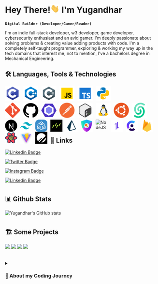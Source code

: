 # **Hey There!<img src="https://raw.githubusercontent.com/YugandharrPatil/YugandharrPatil/master/wave.gif" width="30px"> I'm Yugandhar**

**`Digital Builder (Developer/Gamer/Reader)`**

I'm an indie full-stack developer, w3 developer, game developer, cybersecurity enthusiast and an avid gamer. I'm deeply passionate about solving problems & creating value adding products with code. I'm a completely self-taught programmer, exploring & working my way up in the tech domains that interest me; not to mention, I've a bachelors degree in Mechanical Engineering.

## **🛠️ Languages, Tools & Technologies**

<img align="left" alt="C" width="50px" style="padding-right:10px;" src="https://raw.githubusercontent.com/YugandharrPatil/YugandharrPatil/master/c.png" />

<img align="left" alt="CPP" width="50px" style="padding-right:10px;" src="https://raw.githubusercontent.com/YugandharrPatil/YugandharrPatil/master/cpp.png" />

<img align="left" alt="C-Sharp" width="50px" style="padding-right:10px;" src="https://raw.githubusercontent.com/YugandharrPatil/YugandharrPatil/master/c-sharp.png" />

<img align="left" alt="JavaScript" width="50px" style="padding-right:10px;" src="https://raw.githubusercontent.com/YugandharrPatil/YugandharrPatil/master/javascript.png" />

<img align="left" alt="TypeScript" width="50px" style="padding-right:10px;" src="https://raw.githubusercontent.com/YugandharrPatil/YugandharrPatil/master/typescript.png" />

<img align="left" alt="Python" width="50px" style="padding-right:10px;" src="https://raw.githubusercontent.com/YugandharrPatil/YugandharrPatil/master/python.png" />

<br>

#

<img align="left" alt="Git" width="50px" style="padding-right:10px;" src="https://raw.githubusercontent.com/YugandharrPatil/YugandharrPatil/master/git.png" />

<img align="left" alt="GitHub" width="50px" style="padding-right:10px;" src="https://raw.githubusercontent.com/YugandharrPatil/YugandharrPatil/master/github.png" />

<img align="left" alt="GitHub" width="50px" style="padding-right:10px;" src="https://raw.githubusercontent.com/YugandharrPatil/YugandharrPatil/master/eslint.png" />

<img align="left" alt="Postman" width="50px" style="padding-right:10px;" src="https://raw.githubusercontent.com/YugandharrPatil/YugandharrPatil/master/postman.png" />

<img align="left" alt="Bash" width="50px" style="padding-right:10px;" src="https://raw.githubusercontent.com/YugandharrPatil/YugandharrPatil/master/bash.png" />

<img align="left" alt="Linux" width="50px" style="padding-right:10px;" src="https://raw.githubusercontent.com/YugandharrPatil/YugandharrPatil/master/linux.png" />

<img align="left" alt="Ubuntu" width="50px" style="padding-right:10px;" src="https://raw.githubusercontent.com/YugandharrPatil/YugandharrPatil/master/ubuntu.png" />

<img align="left" alt="Upstash" width="50px" style="padding-right:10px;" src="https://raw.githubusercontent.com/YugandharrPatil/YugandharrPatil/master/upstash.png" />

<br>

#

<img align="left" alt="Next" width="40px" style="padding-right:10px;" src="https://raw.githubusercontent.com/YugandharrPatil/YugandharrPatil/master/nextjs.png" />

<img align="left" alt="TailwindCSS" width="40px" style="padding-right:10px;" src="https://raw.githubusercontent.com/YugandharrPatil/YugandharrPatil/master/tailwindcss.png" />

<img align="left" alt="tRPC" width="40px" style="padding-right:10px;" src="https://raw.githubusercontent.com/YugandharrPatil/YugandharrPatil/master/trpc.png" />

<img align="left" alt="DrizzleORM" width="40px" style="padding-right:10px;" src="https://raw.githubusercontent.com/YugandharrPatil/YugandharrPatil/master/drizzle.png" />

<img align="left" alt="Prisma" width="40px" style="padding-right:10px;" src="https://raw.githubusercontent.com/YugandharrPatil/YugandharrPatil/master/prisma.png" />

<img align="left" alt="NextAuth" width="40px" style="padding-right:10px;" src="https://raw.githubusercontent.com/YugandharrPatil/YugandharrPatil/master/nextauth.png" />
          
<img align="left" alt="NodeJS" width="40px" style="padding-right:10px;" src="https://cdn.jsdelivr.net/gh/devicons/devicon/icons/nodejs/nodejs-original.svg" />

<img align="left" alt="Axios" width="40px" style="padding-right:10px;" src="https://raw.githubusercontent.com/YugandharrPatil/YugandharrPatil/master/axios.png" />

<img align="left" alt="Clerk" width="40px" style="padding-right:10px;" src="https://raw.githubusercontent.com/YugandharrPatil/YugandharrPatil/master/clerk.jpg" />

<img align="left" alt="Firebase" width="40px" style="padding-right:10px;" src="https://raw.githubusercontent.com/YugandharrPatil/YugandharrPatil/master/firebase.png" />

<img align="left" alt="React Query" width="40px" style="padding-right:10px;" src="https://raw.githubusercontent.com/YugandharrPatil/YugandharrPatil/master/reactquery.png" />
 
<img align="left" alt="Vite" width="40px" style="padding-right:10px;" src="https://raw.githubusercontent.com/YugandharrPatil/YugandharrPatil/master/vite.png" />

<img align="left" alt="PlanetScale" width="40px" style="padding-right:10px;" src="https://raw.githubusercontent.com/YugandharrPatil/YugandharrPatil/master/planetscale.png" />

<br>

#

## **🔗 Links**

[![Linkedin Badge](https://img.shields.io/badge/-Yugandhar-blue?style=flat-square&logo=Linkedin&logoColor=white&link=https://www.linkedin.com/in/yugandhar-patil-44339a221/)](https://www.linkedin.com/in/yugandhar-patil-44339a221/)

[![Twitter Badge](https://img.shields.io/badge/-@thisisyugz-1ca0f1?style=flat-square&labelColor=1ca0f1&logo=twitter&logoColor=white&link=https://twitter.com/ThisIsYugZ)](https://twitter.com/ThisIsYugZ)

[![Instagram Badge](https://img.shields.io/badge/-@the_yugandharr-D7008A?style=flat-square&labelColor=D7008A&logo=Instagram&logoColor=white&link=https://www.instagram.com/the_yugandharr/)](https://www.instagram.com/the_yugandharr/)

[![Linkedin Badge](https://img.shields.io/badge/-yugandharr.com-blueviolet?style=flat-square&logo=appveyor&logoColor=white&link=https://sivram.tech/)](https://www.yugandharr.com/)

#

## **📊 Github Stats**

![Yugandhar's GitHub stats](https://github-readme-stats.vercel.app/api?username=yugandharrpatil&show_icons=true&theme=chartreuse-dark)

#

## **🏗️ Some Projects**

<a href="https://github.com/YugandharrPatil/graux-website">
  <img align="center" src="https://github-readme-stats.vercel.app/api/pin/?username=YugandharrPatil&repo=graux-website&theme=chartreuse-dark" />
</a>

<a href="https://github.com/YugandharrPatil/weather">
  <img align="center" src="https://github-readme-stats.vercel.app/api/pin/?username=YugandharrPatil&repo=weather&theme=chartreuse-dark" />
</a>

<a href="https://github.com/YugandharrPatil/todo-list">
  <img align="center" src="https://github-readme-stats.vercel.app/api/pin/?username=YugandharrPatil&repo=todo-list&theme=chartreuse-dark" />
</a>

<a href="https://github.com/YugandharrPatil/drizzle-next13-starter-template">
  <img align="center" src="https://github-readme-stats.vercel.app/api/pin/?username=YugandharrPatil&repo=drizzle-next13-starter-template&theme=chartreuse-dark" />
</a>

#

<details>
  <summary><h3>🚗 About my Coding Journey</h3></summary>
    I started my coding journey blah blah blah lorem50 lmao
